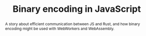 ---
title: "Binary encoding in JavaScript"
speaker: Simon Korzunov
tags: ["Talk", "CascadiaJS 2019", "Simon Korzunov"]
abstract: "A story about efficient communication between JS and Rust, and how binary encoding might be used with WebWorkers and WebAssembly."
layout: talk
---